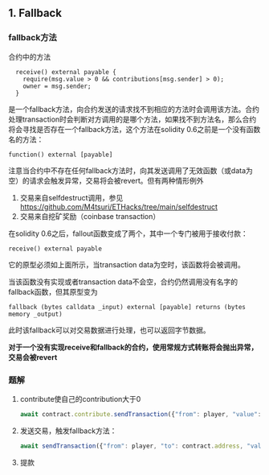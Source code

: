 ## 1. Fallback

### fallback方法

合约中的方法

```sol
  receive() external payable {
    require(msg.value > 0 && contributions[msg.sender] > 0);
    owner = msg.sender;
  }
```

是一个fallback方法，向合约发送的请求找不到相应的方法时会调用该方法。合约处理transaction时会判断对方调用的是哪个方法，如果找不到方法名，那么合约将会寻找是否存在一个fallback方法，这个方法在solidity 0.6之前是一个没有函数名的方法：

```sol
function() external [payable]
```

注意当合约中不存在任何fallback方法时，向其发送调用了无效函数（或data为空）的请求会触发异常，交易将会被revert。但有两种情形例外

1. 交易来自selfdestruct调用，参见 https://github.com/M4tsuri/ETHacks/tree/main/selfdestruct
2. 交易来自挖矿奖励（coinbase transaction）

在solidity 0.6之后，fallout函数变成了两个，其中一个专门被用于接收付款：

```sol
receive() external payable
```

它的原型必须如上面所示，当transaction data为空时，该函数将会被调用。

当该函数没有实现或者transaction data不会空，合约仍然调用没有名字的fallback函数，但其原型变为

```sol
fallback (bytes calldata _input) external [payable] returns (bytes memory _output)
```

此时该fallback可以对交易数据进行处理，也可以返回字节数据。

**对于一个没有实现receive和fallback的合约，使用常规方式转账将会抛出异常，交易会被revert**

### 题解

1. contribute使自己的contribution大于0
   ```js
   await contract.contribute.sendTransaction({"from": player, "value": toWei("0.0005")})
   ```
2. 发送交易，触发fallback方法：
   ```js
   await sendTransaction({"from": player, "to": contract.address, "value": 1})
   ```
3. 提款
